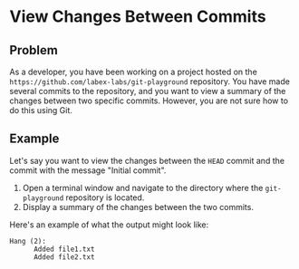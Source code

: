 # View Changes Between Commits

## Problem

As a developer, you have been working on a project hosted on the `https://github.com/labex-labs/git-playground` repository. You have made several commits to the repository, and you want to view a summary of the changes between two specific commits. However, you are not sure how to do this using Git.

## Example

Let's say you want to view the changes between the `HEAD` commit and the commit with the message "Initial commit".

1. Open a terminal window and navigate to the directory where the `git-playground` repository is located.
2. Display a summary of the changes between the two commits.

Here's an example of what the output might look like:
```shell
Hang (2):
      Added file1.txt
      Added file2.txt
```

